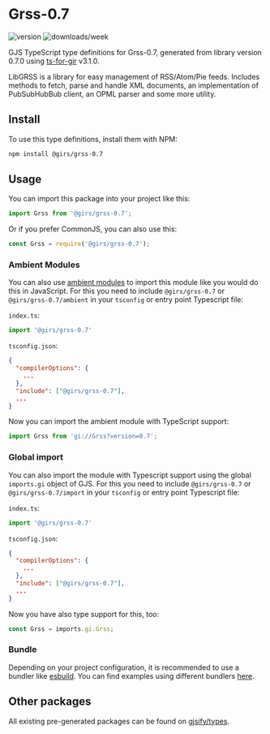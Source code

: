
# Grss-0.7

![version](https://img.shields.io/npm/v/@girs/grss-0.7)
![downloads/week](https://img.shields.io/npm/dw/@girs/grss-0.7)


GJS TypeScript type definitions for Grss-0.7, generated from library version 0.7.0 using [ts-for-gir](https://github.com/gjsify/ts-for-gir) v3.1.0.

LibGRSS is a library for easy management of RSS/Atom/Pie feeds. Includes methods to fetch, parse and handle XML documents, an implementation of PubSubHubBub client, an OPML parser and some more utility.

## Install

To use this type definitions, install them with NPM:
```bash
npm install @girs/grss-0.7
```

## Usage

You can import this package into your project like this:
```ts
import Grss from '@girs/grss-0.7';
```

Or if you prefer CommonJS, you can also use this:
```ts
const Grss = require('@girs/grss-0.7');
```

### Ambient Modules

You can also use [ambient modules](https://github.com/gjsify/ts-for-gir/tree/main/packages/cli#ambient-modules) to import this module like you would do this in JavaScript.
For this you need to include `@girs/grss-0.7` or `@girs/grss-0.7/ambient` in your `tsconfig` or entry point Typescript file:

`index.ts`:
```ts
import '@girs/grss-0.7'
```

`tsconfig.json`:
```json
{
  "compilerOptions": {
    ...
  },
  "include": ["@girs/grss-0.7"],
  ...
}
```

Now you can import the ambient module with TypeScript support: 

```ts
import Grss from 'gi://Grss?version=0.7';
```

### Global import

You can also import the module with Typescript support using the global `imports.gi` object of GJS.
For this you need to include `@girs/grss-0.7` or `@girs/grss-0.7/import` in your `tsconfig` or entry point Typescript file:

`index.ts`:
```ts
import '@girs/grss-0.7'
```

`tsconfig.json`:
```json
{
  "compilerOptions": {
    ...
  },
  "include": ["@girs/grss-0.7"],
  ...
}
```

Now you have also type support for this, too:

```ts
const Grss = imports.gi.Grss;
```

### Bundle

Depending on your project configuration, it is recommended to use a bundler like [esbuild](https://esbuild.github.io/). You can find examples using different bundlers [here](https://github.com/gjsify/ts-for-gir/tree/main/examples).

## Other packages

All existing pre-generated packages can be found on [gjsify/types](https://github.com/gjsify/types).

